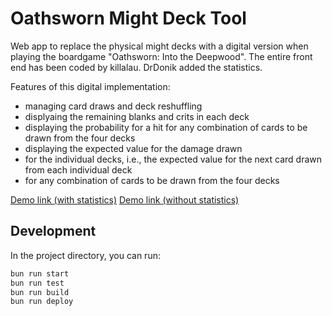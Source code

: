 # Oathsworn Might Deck Tool

Web app to replace the physical might decks with a digital version when playing the boardgame "Oathsworn: Into the Deepwood".
The entire front end has been coded by killalau. DrDonik added the statistics.

Features of this digital implementation:
- managing card draws and deck reshuffling
- displyaing the remaining blanks and crits in each deck
- displaying the probability for a hit for any combination of cards to be drawn from the four decks
- displaying the expected value for the damage drawn
 - for the individual decks, i.e., the expected value for the next card drawn from each individual deck
 - for any combination of cards to be drawn from the four decks

[Demo link (with statistics)](https://drdonik.github.io/oathsworn-might-deck/)
[Demo link (without statistics)](https://killalau.github.io/oathsworn-might-deck/)

## Development

In the project directory, you can run:

```bash
bun run start
bun run test
bun run build
bun run deploy
```
